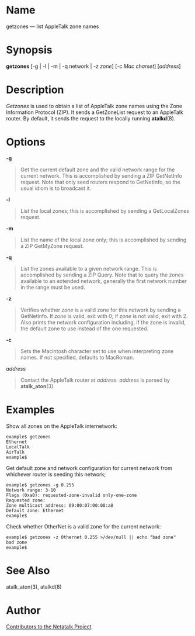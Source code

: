 # Name

getzones — list AppleTalk zone names

# Synopsis

**getzones** [-g | -l | -m | -q network | -z *zone*] [-c *Mac charset*] [*address*]

# Description

*Getzones* is used to obtain a list of AppleTalk zone names using the
Zone Information Protocol (ZIP). It sends a GetZoneList request to an
AppleTalk router. By default, it sends the request to the locally
running **atalkd**(8).

# Options

**-g**

> Get the current default zone and the valid network range for the current network.
This is accomplished by sending a ZIP GetNetInfo request.  Note that only seed routers
respond to GetNetInfo, so the usual idiom is to broadcast it.

**-l**

> List the local zones; this is accomplished by sending a GetLocalZones
request.

**-m**

> List the name of the local zone only; this is accomplished by sending a
ZIP GetMyZone request.

**-q**

> List the zones available to a given network range.  This is accomplished by sending
a ZIP Query.  Note that to query the zones available to an extended network, generally
the first network number in the range must be used.

**-z**

> Verifies whether *zone* is a valid zone for this network by sending a GetNetInfo.
If *zone* is valid, exit with 0; if *zone* is not valid, exit with 2.  Also prints the
network configuration including, if the zone is invalid, the default zone to use instead
of the one requested.

**-c**

> Sets the Macintosh character set to use when interpreting zone names.  If not specified,
defaults to MacRoman.

*address*

> Contact the AppleTalk router at *address.* *address* is parsed by
**atalk_aton**(3).

# Examples

Show all zones on the AppleTalk internetwork:

    example$ getzones
    Ethernet
    LocalTalk
    AirTalk
    example$

Get default zone and network configuration for current network from whichever router
is seeding this network;

    example$ getzones -g 0.255
    Network range: 3-10
    Flags (0xa0): requested-zone-invalid only-one-zone
    Requested zone: 
    Zone multicast address: 09:00:07:00:00:a8
    Default zone: Ethernet
    example$
    
Check whether OtherNet is a valid zone for the current network:

    example$ getzones -z Othernet 0.255 >/dev/null || echo "bad zone"
    bad zone
    example$

# See Also

atalk_aton(3), atalkd(8)

# Author

[Contributors to the Netatalk Project](https://netatalk.io/contributors)
